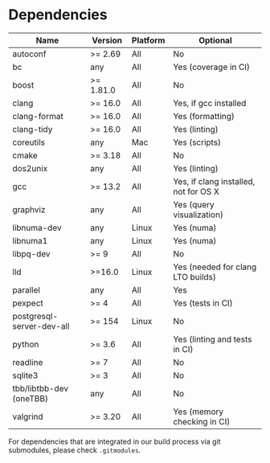 # Dependencies

| Name                      | Version          | Platform |                              Optional |
| ------------------------- | ---------------- | -------- | ------------------------------------- |
| autoconf                  | >= 2.69          |    All   |                                    No |
| bc                        | any              |    All   |                  Yes (coverage in CI) |
| boost                     | >= 1.81.0        |    All   |                                    No |
| clang                     | >= 16.0          |    All   |                 Yes, if gcc installed |
| clang-format              | >= 16.0          |    All   |                      Yes (formatting) |
| clang-tidy                | >= 16.0          |    All   |                         Yes (linting) |
| coreutils                 | any              |    Mac   |                         Yes (scripts) |
| cmake                     | >= 3.18          |    All   |                                    No |
| dos2unix                  | any              |    All   |                         Yes (linting) |
| gcc                       | >= 13.2          |    All   | Yes, if clang installed, not for OS X |
| graphviz                  | any              |    All   |             Yes (query visualization) |
| libnuma-dev               | any              |    Linux |                            Yes (numa) |
| libnuma1                  | any              |    Linux |                            Yes (numa) |
| libpq-dev                 | >= 9             |    All   |                                    No |
| lld                       | >=16.0           |    Linux |     Yes (needed for clang LTO builds) |
| parallel                  | any              |    All   |                                   Yes |
| pexpect                   | >= 4             |    All   |                     Yes (tests in CI) |
| postgresql-server-dev-all | >= 154           |    Linux |                                    No |
| python                    | >= 3.6           |    All   |         Yes (linting and tests in CI) |
| readline                  | >= 7             |    All   |                                    No |
| sqlite3                   | >= 3             |    All   |                                    No |
| tbb/libtbb-dev (oneTBB)   | any              |    All   |                                    No |
| valgrind                  | >= 3.20          |    All   |           Yes (memory checking in CI) |

For dependencies that are integrated in our build process via git submodules, please check `.gitmodules`.
